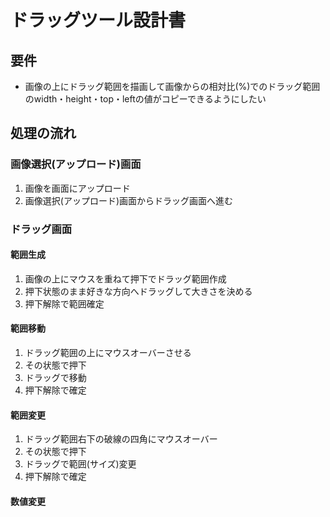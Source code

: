 # ドラッグツール設計書

## 要件

- 画像の上にドラッグ範囲を描画して画像からの相対比(%)でのドラッグ範囲のwidth・height・top・leftの値がコピーできるようにしたい

## 処理の流れ

### 画像選択(アップロード)画面

1. 画像を画面にアップロード
2. 画像選択(アップロード)画面からドラッグ画面へ進む

### ドラッグ画面

#### 範囲生成

1. 画像の上にマウスを重ねて押下でドラッグ範囲作成
2. 押下状態のまま好きな方向へドラッグして大きさを決める
3. 押下解除で範囲確定

#### 範囲移動

1. ドラッグ範囲の上にマウスオーバーさせる
2. その状態で押下
3. ドラッグで移動
4. 押下解除で確定

#### 範囲変更

1. ドラッグ範囲右下の破線の四角にマウスオーバー
2. その状態で押下
3. ドラッグで範囲(サイズ)変更
4. 押下解除で確定

#### 数値変更

